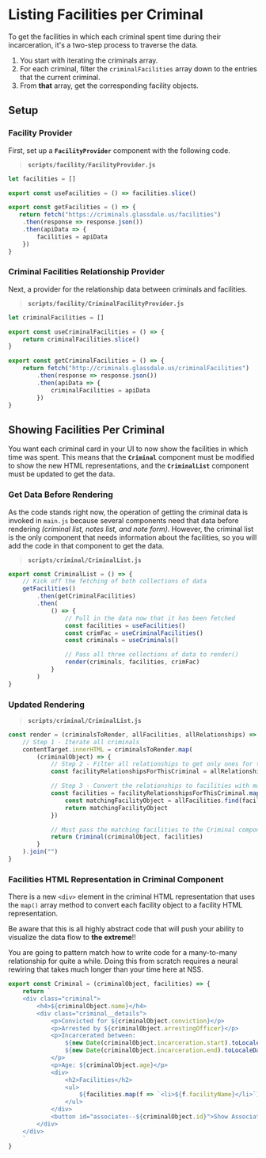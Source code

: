 # Listing Facilities per Criminal


To get the facilities in which each criminal spent time during their incarceration, it's a two-step process to traverse the data.

1. You start with iterating the criminals array.
1. For each criminal, filter the `criminalFacilities` array down to the entries that the current criminal.
1. From **that** array, get the corresponding facility objects.

## Setup

### Facility Provider

First, set up a **`FacilityProvider`** component with the following code.

> **`scripts/facility/FacilityProvider.js`**

```js
let facilities = []

export const useFacilities = () => facilities.slice()

export const getFacilities = () => {
   return fetch("https://criminals.glassdale.us/facilities")
    .then(response => response.json())
    .then(apiData => {
        facilities = apiData
    })
}
```

### Criminal Facilities Relationship Provider

Next, a provider for the relationship data between criminals and facilities.

> **`scripts/facility/CriminalFacilityProvider.js`**

```js
let criminalFacilities = []

export const useCriminalFacilities = () => {
    return criminalFacilities.slice()
}

export const getCriminalFacilities = () => {
    return fetch("http://criminals.glassdale.us/criminalFacilities")
        .then(response => response.json())
        .then(apiData => {
            criminalFacilities = apiData
        })
}
```

## Showing Facilities Per Criminal

You want each criminal card in your UI to now show the facilities in which time was spent. This means that the **`Criminal`** component must be modified to show the new HTML representations, and the **`CriminalList`** component must be updated to get the data.

### Get Data Before Rendering

As the code stands right now, the operation of getting the criminal data is invoked in `main.js` because several components need that data before rendering _(criminal list, notes list, and note form)_. However, the criminal list is the only component that needs information about the facilities, so you will add the code in that component to get the data.

> **`scripts/criminal/CriminalList.js`**

```js
export const CriminalList = () => {
    // Kick off the fetching of both collections of data
    getFacilities()
        .then(getCriminalFacilities)
        .then(
            () => {
                // Pull in the data now that it has been fetched
                const facilities = useFacilities()
                const crimFac = useCriminalFacilities()
                const criminals = useCriminals()

                // Pass all three collections of data to render()
                render(criminals, facilities, crimFac)
            }
        )
}
```

### Updated Rendering

> **`scripts/criminal/CriminalList.js`**

```js
const render = (criminalsToRender, allFacilities, allRelationships) => {
    // Step 1 - Iterate all criminals
    contentTarget.innerHTML = criminalsToRender.map(
        (criminalObject) => {
            // Step 2 - Filter all relationships to get only ones for this criminal
            const facilityRelationshipsForThisCriminal = allRelationships.filter(cf => cf.criminalId === criminalObject.id)

            // Step 3 - Convert the relationships to facilities with map()
            const facilities = facilityRelationshipsForThisCriminal.map(cf => {
                const matchingFacilityObject = allFacilities.find(facility => facility.id === cf.facilityId)
                return matchingFacilityObject
            })

            // Must pass the matching facilities to the Criminal component
            return Criminal(criminalObject, facilities)
        }
    ).join("")
}
```

### Facilities HTML Representation in Criminal Component

There is a new `<div>` element in the criminal HTML representation that uses the `map()` array method to convert each facility object to a facility HTML representation.

Be aware that this is all highly abstract code that will push your ability to visualize the data flow to **the extreme**!!

You are going to pattern match how to write code for a many-to-many relationship for quite a while. Doing this from scratch requires a neural rewiring that takes much longer than your time here at NSS.

```js
export const Criminal = (criminalObject, facilities) => {
    return `
    <div class="criminal">
        <h4>${criminalObject.name}</h4>
        <div class="criminal__details">
            <p>Convicted for ${criminalObject.conviction}</p>
            <p>Arrested by ${criminalObject.arrestingOfficer}</p>
            <p>Incarcerated between:
                ${new Date(criminalObject.incarceration.start).toLocaleDateString()} and
                ${new Date(criminalObject.incarceration.end).toLocaleDateString()}
            </p>
            <p>Age: ${criminalObject.age}</p>
            <div>
                <h2>Facilities</h2>
                <ul>
                    ${facilities.map(f => `<li>${f.facilityName}</li>`).join("")}
                </ul>
            </div>
            <button id="associates--${criminalObject.id}">Show Associates</button>
        </div>
    </div>
    `
}
```

